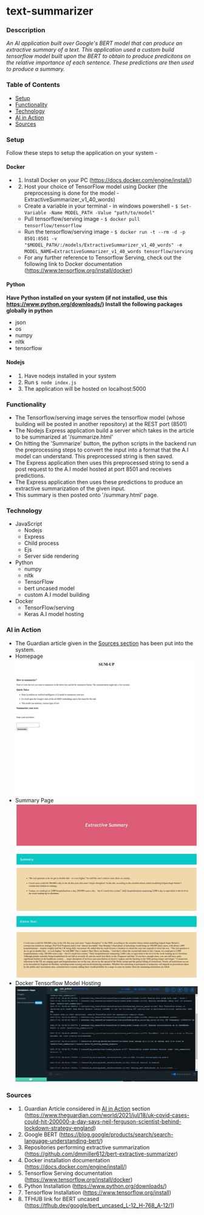 # text-summarizer

### Desccription
*An AI application built over Google's BERT model that can produce an extractive summary of a text. This application used a custom build tensorflow model built upon the BERT to obtain to produce predicitons on the relative importance of each sentence. These predictions are then used to produce a summary.*

### Table of Contents 
* [Setup](#setup)
* [Functionality](#functionality)
* [Technology](#technology)
* [AI in Action ](#ai-in-action)
* [Sources](#sources)

### Setup
Follow these steps to setup the application on your system - 

#### Docker 
* 1) Install Docker on your PC (https://docs.docker.com/engine/install/)
* 2) Host your choice of TensorFlow model using Docker (the preprocessing is done for the model - ExtractiveSummarizer_v1_40_words)
  * Create a variable in your terminal - in windows powershell - ```$ Set-Variable -Name MODEL_PATH -Value "path/to/model"```
  * Pull tensorflow/serving image  - `$ docker pull tensorflow/tensorflow`
  * Run the tensorflow/serving image - `$ docker run -t --rm -d -p 8501:8501 -v   "$MODEL_PATH/:/models/ExtractiveSummarizer_v1_40_words" -e MODEL_NAME=ExtractiveSummarizer_v1_40_words tensorflow/serving`
  * For any further reference to Tensorflow Serving, check out the following link to Docker documentation (https://www.tensorflow.org/install/docker)

#### Python 
**Have Python installed on your system (if not installed, use this https://www.python.org/downloads/)
Install the following packages globally in python**
* json 
* os
* numpy 
* nltk
* tensorflow 

 
#### Nodejs

* 1) Have nodejs installed in your system
* 2) Run `$ node index.js`
* 3) The application will be hosted on localhost:5000

### Functionality 
* The Tensorflow/serving image serves the tensorflow model (whose building will be posted in another repository) at the REST port (8501)
* The Nodejs Express application build a server which takes in the article to be summarized at '/summarize.html'
* On hitting the 'Summarize' button, the python scripts in the backend run the preprocessing steps to convert the input into a format that the A.I model can understand. This preprocessed string is then saved. 
* The Express application then uses this preprocessed string to send a post request to the A.I model hosted at port 8501 and receives predictions. 
* The Express application then uses these predictions to produce an extractive summarization of the given input. 
* This summary is then posted onto '/summary.html' page.

### Technology 
* JavaScript 
  - Nodejs
  - Express 
  - Child process
  - Ejs
  - Server side rendering 
* Python 
  - numpy 
  - nltk 
  - TensorFlow 
  - bert uncased model  
  - custom A.I model building 
* Docker 
  - TensorFlow/serving
  - Keras A.I model hosting  


### AI in Action

* The Guardian article given in the [Sources section](#sources) has been put into the system.
* Homepage
<img src="./images/homepage.jpg"><img/>
* Summary Page
<img src="./images/summary.jpg"><img/>
* Docker Tensorflow Model Hosting 
<img src="./images/docker_tf_hosting.png"><img/>




### Sources 
* 1) Guardian Article considered in [AI in Action](#ai-in-action) section (https://www.theguardian.com/world/2021/jul/18/uk-covid-cases-could-hit-200000-a-day-says-neil-ferguson-scientist-behind-lockdown-strategy-england)
* 2) Google BERT (https://blog.google/products/search/search-language-understanding-bert/)
* 3) Repositories performing extractive summarization (https://github.com/dmmiller612/bert-extractive-summarizer)
* 4) Docker installation documentation (https://docs.docker.com/engine/install/)
* 5) Tensorflow Serving documentation (https://www.tensorflow.org/install/docker)
* 6) Python Installation (https://www.python.org/downloads/)
* 7) Tensorflow Installation (https://www.tensorflow.org/install)
* 8) TFHUB link for BERT uncased (https://tfhub.dev/google/bert_uncased_L-12_H-768_A-12/1)

